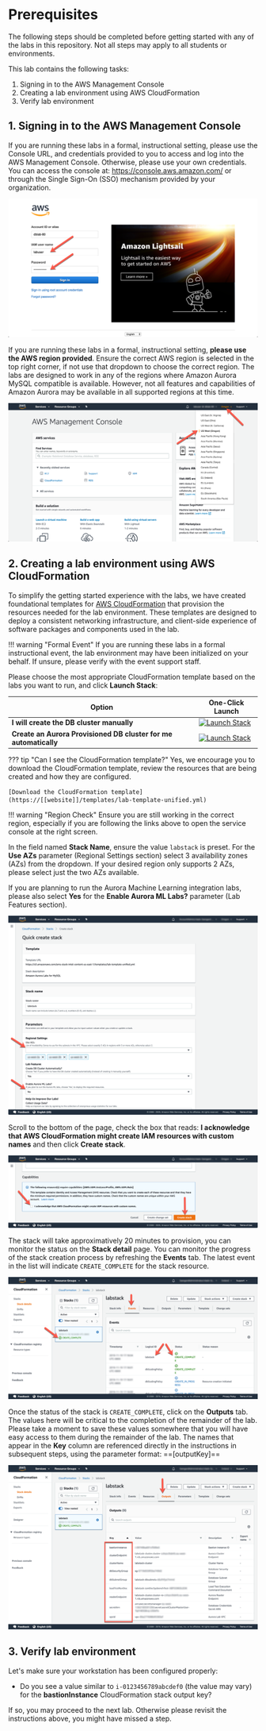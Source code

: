 # Prerequisites

The following steps should be completed before getting started with any of the labs in this repository. Not all steps may apply to all students or environments.

This lab contains the following tasks:

1. Signing in to the AWS Management Console
2. Creating a lab environment using AWS CloudFormation
3. Verify lab environment


## 1. Signing in to the AWS Management Console

If you are running these labs in a formal, instructional setting, please use the Console URL, and credentials provided to you to access and log into the AWS Management Console. Otherwise, please use your own credentials. You can access the console at: <a href="https://console.aws.amazon.com/" target="_blank">https://console.aws.amazon.com/</a> or through the Single Sign-On (SSO) mechanism provided by your organization.

<span class="image">![AWS Management Console Login](1-login.png?raw=true)</span>

If you are running these labs in a formal, instructional setting, **please use the AWS region provided**. Ensure the correct AWS region is selected in the top right corner, if not use that dropdown to choose the correct region. The labs are designed to work in any of the regions where Amazon Aurora MySQL compatible is available. However, not all features and capabilities of Amazon Aurora may be available in all supported regions at this time.

<span class="image">![AWS Management Console Region Selection](1-region-select.png?raw=true)</span>


## 2. Creating a lab environment using AWS CloudFormation

To simplify the getting started experience with the labs, we have created foundational templates for <a href="https://aws.amazon.com/cloudformation/" target="_blank">AWS CloudFormation</a> that provision the resources needed for the lab environment. These templates are designed to deploy a consistent networking infrastructure, and client-side experience of software packages and components used in the lab.

!!! warning "Formal Event"
    If you are running these labs in a formal instructional event, the lab environment may have been initialized on your behalf. If unsure, please verify with the event support staff.

Please choose the most appropriate CloudFormation template based on the labs you want to run, and click **Launch Stack**:

Option | One-Click Launch
--- | ---
**I will create the DB cluster manually** | <a href="https://console.aws.amazon.com/cloudformation/home?region=us-west-2#/stacks/create/review?stackName=labstack&templateURL=https://s3.amazonaws.com/[[bucket]]/templates/lab-template-unified.yml&param_deployCluster=No" target="_blank"><img src="/assets/images/cloudformation-launch-stack.png" alt="Launch Stack"></a>
**Create an Aurora Provisioned DB cluster for me automatically** | <a href="https://console.aws.amazon.com/cloudformation/home?region=us-west-2#/stacks/create/review?stackName=labstack&templateURL=https://s3.amazonaws.com/[[bucket]]/templates/lab-template-unified.yml&param_deployCluster=Yes" target="_blank"><img src="/assets/images/cloudformation-launch-stack.png" alt="Launch Stack"></a>

??? tip "Can I see the CloudFormation template?"
    Yes, we encourage you to download the CloudFormation template, review the resources that are being created and how they are configured.

    [Download the CloudFormation template](https://[[website]]/templates/lab-template-unified.yml)

!!! warning "Region Check"
    Ensure you are still working in the correct region, especially if you are following the links above to open the service console at the right screen.

In the field named **Stack Name**, ensure the value `labstack` is preset. For the **Use AZs** parameter (Regional Settings section) select 3 availability zones (AZs) from the dropdown. If your desired region only supports 2 AZs, please select just the two AZs available.

If you are planning to run the Aurora Machine Learning integration labs, please also select **Yes** for the **Enable Aurora ML Labs?** parameter (Lab Features section).

<span class="image">![Create Stack](2-create-stack-params.png?raw=true)</span>

Scroll to the bottom of the page, check the box that reads: **I acknowledge that AWS CloudFormation might create IAM resources with custom names** and then click **Create stack**.

<span class="image">![Create Stack](2-create-stack-confirm.png?raw=true)</span>

The stack will take approximatively 20 minutes to provision, you can monitor the status on the **Stack detail** page. You can monitor the progress of the stack creation process by refreshing the **Events** tab. The latest event in the list will indicate `CREATE_COMPLETE` for the stack resource.

<span class="image">![Stack Status](2-stack-status.png?raw=true)</span>

Once the status of the stack is `CREATE_COMPLETE`, click on the **Outputs** tab. The values here will be critical to the completion of the remainder of the lab.  Please take a moment to save these values somewhere that you will have easy access to them during the remainder of the lab. The names that appear in the **Key** column are referenced directly in the instructions in subsequent steps, using the parameter format: ==[outputKey]==

<span class="image">![Stack Outputs](2-stack-outputs.png?raw=true)</span>

## 3. Verify lab environment

Let's make sure your workstation has been configured properly:

* Do you see a value similar to `i-0123456789abcdef0` (the value may vary) for the **bastionInstance** CloudFormation stack output key?

If so, you may proceed to the next lab. Otherwise please revisit the instructions above, you might have missed a step.
